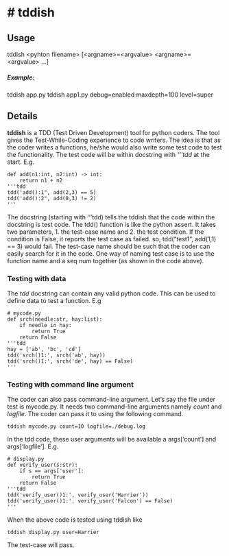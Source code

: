 # # tddish

## Usage
tddish \<pyhton filename\> [\<argname\>=\<argvalue\> \<argname\>=\<argvalue\> ...]

##### Example:
tddish app.py
tddish app1.py debug=enabled maxdepth=100 level=super

## Details

**tddish** is a TDD (Test Driven Development) tool for python coders. The tool gives the Test-While-Coding experience to code writers. The idea is that as the coder writes a functions, he/she would also write some test code to test the functionality. The test code will be within docstring with *'''tdd* at the start. E.g.

```
def add(n1:int, n2:int) -> int:
    return n1 + n2
'''tdd
tdd('add():1", add(2,3) == 5)
tdd('add():2", add(0,3) != 2)
'''
```
The docstring (starting with ‘’’tdd) tells the tddish that the code within the docstring is test code. The tdd() function is like the python assert. It takes two parameters, 1. the test-case name and 2. the test condition. If the condition is False, it reports the test case as failed. so, tdd(“test1”, add(1,1) == 3) would fail. The test-case name should be such that the coder can easily search for it in the code. One way of naming test case is to use the function name and a seq num together (as shown in the code above).

### Testing with data

The *tdd* docstring can contain any valid python code. This can be used to define data to test a function. E.g

```
# mycode.py
def srch(needle:str, hay:list):
    if needle in hay:
        return True
    return False
'''tdd
hay = ['ab', 'bc', 'cd']
tdd('srch()1:', srch('ab', hay))
tdd('srch()1:', srch('de', hay) == False)
'''
```

### Testing with command line argument
The coder can also pass command-line argument. Let’s say the file under test is mycode.py. It needs two command-line arguments namely *count* and *logfile*. The coder can pass it to using the following command.

`tddish mycode.py count=10 logfile=./debug.log`

In the tdd code, these user arguments will be available a args[‘count’] and args[‘logfile’]. E.g.

```
# display.py
def verify_user(s:str):
    if s == args['user']:
        return True
    return False
'''tdd
tdd('verify_user()1:', verify_user('Harrier'))
tdd('verify_user()1:', verify_user('Falcon') == False)
'''
```

When the above code is tested using tddish like

`tddish display.py user=Harrier`

The test-case will pass.
